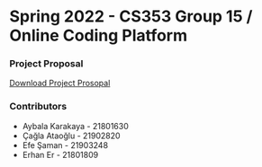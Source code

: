 Spring 2022 - CS353 Group 15 / Online Coding Platform
=====================================================

### Project Proposal

[Download Project Prosopal](/denemepdf.pdf)

### Contributors

*   Aybala Karakaya - 21801630
*   Çağla Ataoğlu - 21902820
*   Efe Şaman - 21903248
*   Erhan Er - 21801809